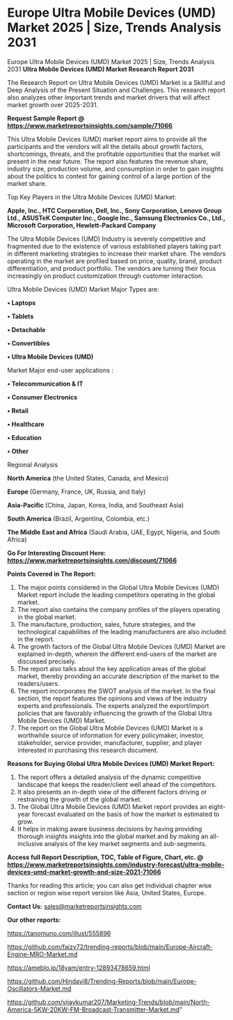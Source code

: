 # Europe Ultra Mobile Devices (UMD) Market 2025 | Size, Trends Analysis 2031
Europe Ultra Mobile Devices (UMD) Market 2025 | Size, Trends Analysis 2031
<strong>Ultra Mobile Devices (UMD) Market Research Report 2031</strong>

The Research Report on Ultra Mobile Devices (UMD) Market is a Skillful and Deep Analysis of the Present Situation and Challenges. This research report also analyzes other important trends and market drivers that will affect market growth over 2025-2031.

<strong>Request Sample Report @ <a href=https://www.marketreportsinsights.com/sample/71066>https://www.marketreportsinsights.com/sample/71066</a></strong>

This Ultra Mobile Devices (UMD) market report aims to provide all the participants and the vendors will all the details about growth factors, shortcomings, threats, and the profitable opportunities that the market will present in the near future. The report also features the revenue share, industry size, production volume, and consumption in order to gain insights about the politics to contest for gaining control of a large portion of the market share.

Top Key Players in the Ultra Mobile Devices (UMD) Market:

<strong>Apple, Inc., HTC Corporation, Dell, Inc., Sony Corporation, Lenovo Group Ltd., ASUSTeK Computer Inc., Google Inc., Samsung Electronics Co., Ltd., Microsoft Corporation, Hewlett-Packard Company</strong>

The Ultra Mobile Devices (UMD) Industry is severely competitive and fragmented due to the existence of various established players taking part in different marketing strategies to increase their market share. The vendors operating in the market are profiled based on price, quality, brand, product differentiation, and product portfolio. The vendors are turning their focus increasingly on product customization through customer interaction.

Ultra Mobile Devices (UMD) Market Major Types are:

<strong>• Laptops

• Tablets

• Detachable

• Convertibles

• Ultra Mobile Devices (UMD)</strong>

Market Major end-user applications :

<strong>• Telecommunication & IT

• Consumer Electronics

• Retail

• Healthcare

• Education

• Other</strong>

Regional Analysis

</u><strong><b>North America</b></strong> (the United States, Canada, and Mexico)

<strong><b>Europe </b></strong>(Germany, France, UK, Russia, and Italy)

<strong><b>Asia-Pacific</b></strong> (China, Japan, Korea, India, and Southeast Asia)

<strong><b>South America</b></strong> (Brazil, Argentina, Colombia, etc.)

<strong><b>The Middle East and Africa</b></strong> (Saudi Arabia, UAE, Egypt, Nigeria, and South Africa)

<strong>Go For Interesting Discount Here: <a href=https://www.marketreportsinsights.com/discount/71066>https://www.marketreportsinsights.com/discount/71066</a></strong>

<strong>Points Covered in The Report:</strong>
<ol>
  <li>The major points considered in the Global Ultra Mobile Devices (UMD) Market report include the leading competitors operating in the global market.</li>
  <li>The report also contains the company profiles of the players operating in the global market.</li>
  <li>The manufacture, production, sales, future strategies, and the technological capabilities of the leading manufacturers are also included in the report.</li>
  <li>The growth factors of the Global Ultra Mobile Devices (UMD) Market are explained in-depth, wherein the different end-users of the market are discussed precisely.</li>
  <li>The report also talks about the key application areas of the global market, thereby providing an accurate description of the market to the readers/users.</li>
  <li>The report incorporates the SWOT analysis of the market. In the final section, the report features the opinions and views of the industry experts and professionals. The experts analyzed the export/import policies that are favorably influencing the growth of the Global Ultra Mobile Devices (UMD) Market.</li>
  <li>The report on the Global Ultra Mobile Devices (UMD) Market is a worthwhile source of information for every policymaker, investor, stakeholder, service provider, manufacturer, supplier, and player interested in purchasing this research document.</li>
</ol>
<strong>Reasons for Buying Global Ultra Mobile Devices (UMD) Market Report:</strong>

<ol>
  <li>The report offers a detailed analysis of the dynamic competitive landscape that keeps the reader/client well ahead of the competitors.</li>
  <li>It also presents an in-depth view of the different factors driving or restraining the growth of the global market.</li>
  <li>The Global Ultra Mobile Devices (UMD) Market report provides an eight-year forecast evaluated on the basis of how the market is estimated to grow.</li>
  <li>It helps in making aware business decisions by having providing thorough insights insights into the global market and by making an all-inclusive analysis of the key market segments and sub-segments.</li>
</ol>
<strong>Access full Report Description, TOC, Table of Figure, Chart, etc. @ <a href=https://www.marketreportsinsights.com/industry-forecast/ultra-mobile-devices-umd-market-growth-and-size-2021-71066>https://www.marketreportsinsights.com/industry-forecast/ultra-mobile-devices-umd-market-growth-and-size-2021-71066</a></strong>


Thanks for reading this article; you can also get individual chapter wise section or region wise report version like Asia, United States, Europe.

<strong>Contact Us:</strong>
sales@marketreportsinsights.com

<strong>Our other reports:</strong>

<a href=https://tanomuno.com/illust/555896>https://tanomuno.com/illust/555896</a>

<a href=https://github.com/faizy72/trending-reports/blob/main/Europe-Aircraft-Engine-MRO-Market.md>https://github.com/faizy72/trending-reports/blob/main/Europe-Aircraft-Engine-MRO-Market.md</a>

<a href=https://ameblo.jp/18yam/entry-12893478659.html>https://ameblo.jp/18yam/entry-12893478659.html</a>

<a href=https://github.com/Hindavi8/Trending-Reports/blob/main/Europe-Oscillators-Market.md>https://github.com/Hindavi8/Trending-Reports/blob/main/Europe-Oscillators-Market.md</a>

<a href=https://github.com/vijaykumar207/Marketing-Trends/blob/main/North-America-5KW-20KW-FM-Broadcast-Transmitter-Market.md>https://github.com/vijaykumar207/Marketing-Trends/blob/main/North-America-5KW-20KW-FM-Broadcast-Transmitter-Market.md</a>"
